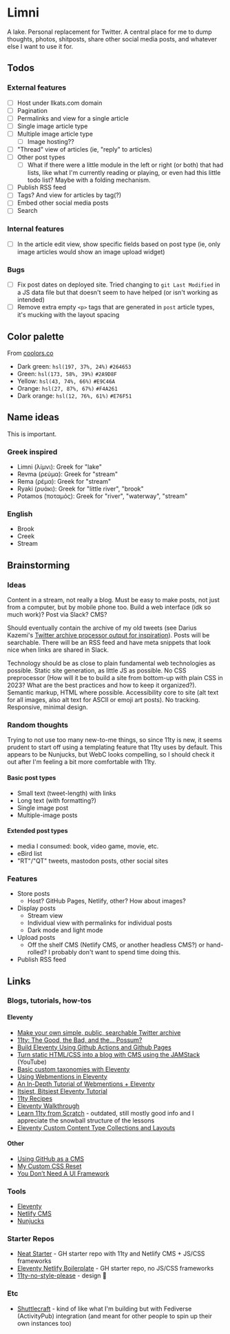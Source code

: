 # Limni

A lake. Personal replacement for Twitter. A central place for me to dump thoughts, photos, shitposts, share other social media posts, and whatever else I want to use it for.

## Todos
### External features
- [ ] Host under llkats.com domain
- [ ] Pagination
- [ ] Permalinks and view for a single article
- [ ] Single image article type
- [ ] Multiple image article type
  - [ ] Image hosting??
- [ ] "Thread" view of articles (ie, "reply" to articles)
- [ ] Other post types
  - [ ] What if there were a little module in the left or right (or both) that had lists, like what I'm currently reading or playing, or even had this little todo list? Maybe with a folding mechanism.
- [ ] Publish RSS feed
- [ ] Tags? And view for articles by tag(?)
- [ ] Embed other social media posts
- [ ] Search

### Internal features
- [ ] In the article edit view, show specific fields based on post type (ie, only image articles would show an image upload widget)

### Bugs
- [ ] Fix post dates on deployed site. Tried changing to `git Last Modified` in a JS data file but that doesn't seem to have helped (or isn't working as intended)
- [ ] Remove extra empty `<p>` tags that are generated in `post` article types, it's mucking with the layout spacing

## Color palette
From [coolors.co](https://coolors.co/palette/264653-2a9d8f-e9c46a-f4a261-e76f51)
- Dark green: `hsl(197, 37%, 24%)` `#264653`
- Green: `hsl(173, 58%, 39%)` `#2A9D8F`
- Yellow: `hsl(43, 74%, 66%)` `#E9C46A`
- Orange: `hsl(27, 87%, 67%)` `#F4A261`
- Dark orange: `hsl(12, 76%, 61%)` `#E76F51`

## Name ideas
This is important.

### Greek inspired
- Limni (λίμνι): Greek for "lake"
- Revma (ρεύμα): Greek for "stream"
- Rema (ρέμα): Greek for "stream"
- Ryaki (ρυάκι): Greek for "little river", "brook"
- Potamos (ποταμός): Greek for "river", "waterway", "stream"

### English
- Brook
- Creek
- Stream


## Brainstorming
### Ideas
Content in a stream, not really a blog. Must be easy to make posts, not just from a computer, but by mobile phone too. Build a web interface (idk so much work)? Post via Slack? CMS?

Should eventually contain the archive of my old tweets (see Darius Kazemi's [Twitter archive processor output for inspiration](https://tinysubversions.com/twitter-archive/make-your-own/)). Posts will be searchable. There will be an RSS feed and have meta snippets that look nice when links are shared in Slack.

Technology should be as close to plain fundamental web technologies as possible. Static site generation, as little JS as possible. No CSS preprocessor (How will it be to build a site from bottom-up with plain CSS in 2023? What are the best practices and how to keep it organized?). Semantic markup, HTML where possible. Accessibility core to site (alt text for all images, also alt text for ASCII or emoji art posts). No tracking. Responsive, minimal design.

### Random thoughts
Trying to not use too many new-to-me things, so since 11ty is new, it seems prudent to start off using a templating feature that 11ty uses by default. This appears to be Nunjucks, but WebC looks compelling, so I should check it out after I'm feeling a bit more comfortable with 11ty.

#### Basic post types
- Small text (tweet-length) with links
- Long text (with formatting?)
- Single image post
- Multiple-image posts

#### Extended post types
- media I consumed: book, video game, movie, etc.
- eBird list
- "RT"/"QT" tweets, mastodon posts, other social sites

### Features
- Store posts
  - Host? GitHub Pages, Netlify, other? How about images?
- Display posts
  - Stream view
  - Individual view with permalinks for individual posts
  - Dark mode and light mode
- Upload posts
  - Off the shelf CMS (Netlify CMS, or another headless CMS?) or hand-rolled? I probably don't want to spend time doing this.
- Publish RSS feed


## Links
### Blogs, tutorials, how-tos
#### Eleventy
- [Make your own simple, public, searchable Twitter archive](https://tinysubversions.com/twitter-archive/make-your-own/)
- [11ty: The Good, the Bad, and the... Possum?](https://www.aleksandrhovhannisyan.com/blog/eleventy-the-good-the-bad-and-the-possum/)
- [Build Eleventy Using Github Actions and Github Pages](https://avinash.com.np/2020/05/18/build-eleventy-using-github-actions-and-github-pages/)
- [Turn static HTML/CSS into a blog with CMS using the JAMStack](https://www.youtube.com/watch?v=4wD00RT6d-g) (YouTube)
- [Basic custom taxonomies with Eleventy](https://www.webstoemp.com/blog/basic-custom-taxonomies-with-eleventy/)
- [Using Webmentions in Eleventy](https://mxb.dev/blog/using-webmentions-on-static-sites/)
- [An In-Depth Tutorial of Webmentions + Eleventy](https://sia.codes/posts/webmentions-eleventy-in-depth/)
- [Itsiest, Bitsiest Eleventy Tutorial](https://sia.codes/posts/itsiest-bitsiest-eleventy-tutorial/)
- [11ty Recipes](https://11ty.recipes/)
- [Eleventy Walkthrough](https://rphunt.github.io/eleventy-walkthrough/template-files.html#collections)
- [Learn 11ty from Scratch](https://learneleventyfromscratch.com/) - outdated, still mostly good info and I appreciate the snowball structure of the lessons
- [Eleventy Custom Content Type Collections and Layouts](https://www.joshcanhelp.com/eleventy-custom-content-type-collections/)

#### Other
- [Using GitHub as a CMS](https://nuro.dev/blog/using_github_as_a_cms)
- [My Custom CSS Reset](https://www.joshwcomeau.com/css/custom-css-reset/)
- [You Don’t Need A UI Framework](https://www.smashingmagazine.com/2022/05/you-dont-need-ui-framework/)

### Tools
- [Eleventy](https://www.11ty.dev/)
- [Netlify CMS](https://www.netlifycms.org/)
- [Nunjucks](https://mozilla.github.io/nunjucks/)

### Starter Repos
- [Neat Starter](https://github.com/surjithctly/neat-starter) - GH starter repo with 11ty and Netlify CMS + JS/CSS frameworks
- [Eleventy Netlify Boilerplate](https://github.com/danurbanowicz/eleventy-netlify-boilerplate) - GH starter repo, no JS/CSS frameworks
- [11ty-no-style-please](https://github.com/stopnoanime/11ty-no-style-please) - design 👀

### Etc
- [Shuttlecraft](https://shuttlecraft.net/) - kind of like what I'm building but with Fediverse (ActivityPub) integration (and meant for other people to spin up their own instances too)

